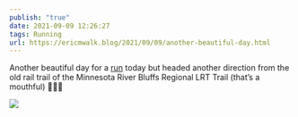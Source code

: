 ```yaml
---
publish: "true"
date: 2021-09-09 12:26:27
tags: Running
url: https://ericmwalk.blog/2021/09/09/another-beautiful-day.html
---
```


Another beautiful day for a [run](https://www.strava.com/activities/5932347851) today but headed another direction from the old rail trail of the Minnesota River Bluffs Regional LRT Trail (that’s a mouthful) 🏃🏻‍♂️


![](https://ericmwalk.blog/uploads/2021/9adcae1fba.jpg)